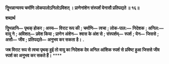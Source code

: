 **निॢभन्नान्यस्य चर्माणि लोकपालोऽनिलोऽविशत् ।** **प्राणेनांशेन संस्पर्शं येनासौ प्रतिपद्यते ॥ १६॥** 

**शब्दार्थ** 

**निॢभन्नानि—** **पृथक् होकर** **; अस्य—** **विराट रूप की** **; चर्माणि—** **त्वचा** **; लोक-पाल:—** **निदेशक** **; अनिल:—** **वायु ने** **; अविशत्—** **प्रवेश किया** **; प्राणेन अंशेन—** **श्वास के अंश से** **; संस्पर्शम्—** **स्पर्श** **; येन—** **जिससे** **; असौ—** **जीव** **; प्रतिपद्यते—** **अनुभव कर सकता** **है।** **.** 

**जब विराट रूप से त्वचा पृथक् हुई तो वायु का निदेशक देव अनिल आंशिक स्पर्श से** **प्रविष्ट हुआ जिससे जीव स्पर्श का अनुभव कर सकते हैं।** **** 